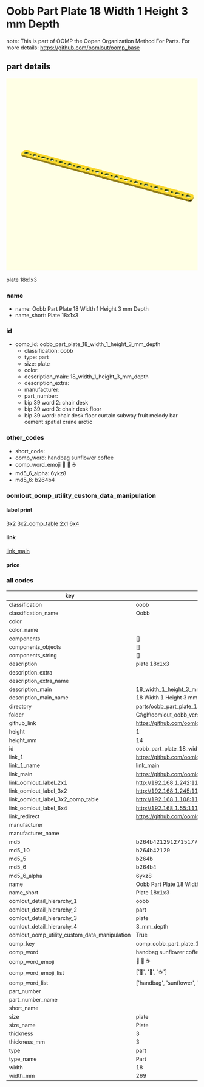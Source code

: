 # Oobb Part Plate 18 Width 1 Height 3 mm Depth  

note: This is part of OOMP the Oopen Organization Method For Parts. For more details: https://github.com/oomlout/oomp_base

##  part details
  

[![](3dpr.png)](3dpr.png)

plate 18x1x3



### name
* name: Oobb Part Plate 18 Width 1 Height 3 mm Depth
* name_short: Plate 18x1x3 
### id
* oomp_id: oobb_part_plate_18_width_1_height_3_mm_depth
  * classification: oobb
  * type: part
  * size: plate
  * color: 
  * description_main: 18_width_1_height_3_mm_depth
  * description_extra: 
  * manufacturer: 
  * part_number: 
  * bip 39 word 2: chair desk
  * bip 39 word 3: chair desk floor
  * bip 39 word: chair desk floor curtain subway fruit melody bar cement spatial crane arctic

### other_codes
* short_code: 
* oomp_word: handbag sunflower coffee
* oomp_word_emoji :handbag: :sunflower: :coffee:
* md5_6_alpha: 6ykz8
* md5_6: b264b4






### oomlout_oomp_utility_custom_data_manipulation
#### label print
[3x2](http://192.168.1.245:1112/?label=oomp%206ykz8)
[3x2_oomp_table](http://192.168.1.108:1112/?label=oomp%206ykz8)
[2x1](http://192.168.1.242:1112/?label=oomp%206ykz8)
[6x4](http://192.168.1.55:1112/?label=oomp%206ykz8)    

#### link

[link_main](https://github.com/oomlout/oomlout_oobb_version_4_generated_parts/tree/main/navigation_oomp/oobb/part/plate/18_width_1_height_3_mm_depth/part)                              

#### price







### all codes 
| key | value |  
| --- | --- |  
| classification | oobb |  
| classification_name | Oobb |  
| color |  |  
| color_name |  |  
| components | [] |  
| components_objects | [] |  
| components_string | [] |  
| description | plate 18x1x3 |  
| description_extra |  |  
| description_extra_name |  |  
| description_main | 18_width_1_height_3_mm_depth |  
| description_main_name | 18 Width 1 Height 3 mm Depth |  
| directory | parts/oobb_part_plate_18_width_1_height_3_mm_depth |  
| folder | C:\gh\oomlout_oobb_version_4_generated_parts\parts\oobb_part_plate_18_width_1_height_3_mm_depth |  
| github_link | https://github.com/oomlout/oomlout_oomp_part_src/tree/main/parts/oobb_part_plate_18_width_1_height_3_mm_depth |  
| height | 1 |  
| height_mm | 14 |  
| id | oobb_part_plate_18_width_1_height_3_mm_depth |  
| link_1 | https://github.com/oomlout/oomlout_oobb_version_4_generated_parts/tree/main/navigation_oomp/oobb/part/plate/18_width_1_height_3_mm_depth/part |  
| link_1_name | link_main |  
| link_main | https://github.com/oomlout/oomlout_oobb_version_4_generated_parts/tree/main/navigation_oomp/oobb/part/plate/18_width_1_height_3_mm_depth/part |  
| link_oomlout_label_2x1 | http://192.168.1.242:1112/?label=oomp%206ykz8 |  
| link_oomlout_label_3x2 | http://192.168.1.245:1112/?label=oomp%206ykz8 |  
| link_oomlout_label_3x2_oomp_table | http://192.168.1.108:1112/?label=oomp%206ykz8 |  
| link_oomlout_label_6x4 | http://192.168.1.55:1112/?label=oomp%206ykz8 |  
| link_redirect | https://github.com/oomlout/oomlout_oobb_version_4_generated_parts/tree/main/parts/oobb_plate_18_01_03 |  
| manufacturer |  |  
| manufacturer_name |  |  
| md5 | b264b42129127151776c1362b2cef92e |  
| md5_10 | b264b42129 |  
| md5_5 | b264b |  
| md5_6 | b264b4 |  
| md5_6_alpha | 6ykz8 |  
| name | Oobb Part Plate 18 Width 1 Height 3 mm Depth |  
| name_short | Plate 18x1x3  |  
| oomlout_detail_hierarchy_1 | oobb |  
| oomlout_detail_hierarchy_2 | part |  
| oomlout_detail_hierarchy_3 | plate |  
| oomlout_detail_hierarchy_4 | 3_mm_depth |  
| oomlout_oomp_utility_custom_data_manipulation | True |  
| oomp_key | oomp_oobb_part_plate_18_width_1_height_3_mm_depth |  
| oomp_word | handbag sunflower coffee |  
| oomp_word_emoji | :handbag: :sunflower: :coffee: |  
| oomp_word_emoji_list | [':handbag:', ':sunflower:', ':coffee:'] |  
| oomp_word_list | ['handbag', 'sunflower', 'coffee'] |  
| part_number |  |  
| part_number_name |  |  
| short_name |  |  
| size | plate |  
| size_name | Plate |  
| thickness | 3 |  
| thickness_mm | 3 |  
| type | part |  
| type_name | Part |  
| width | 18 |  
| width_mm | 269 |  
